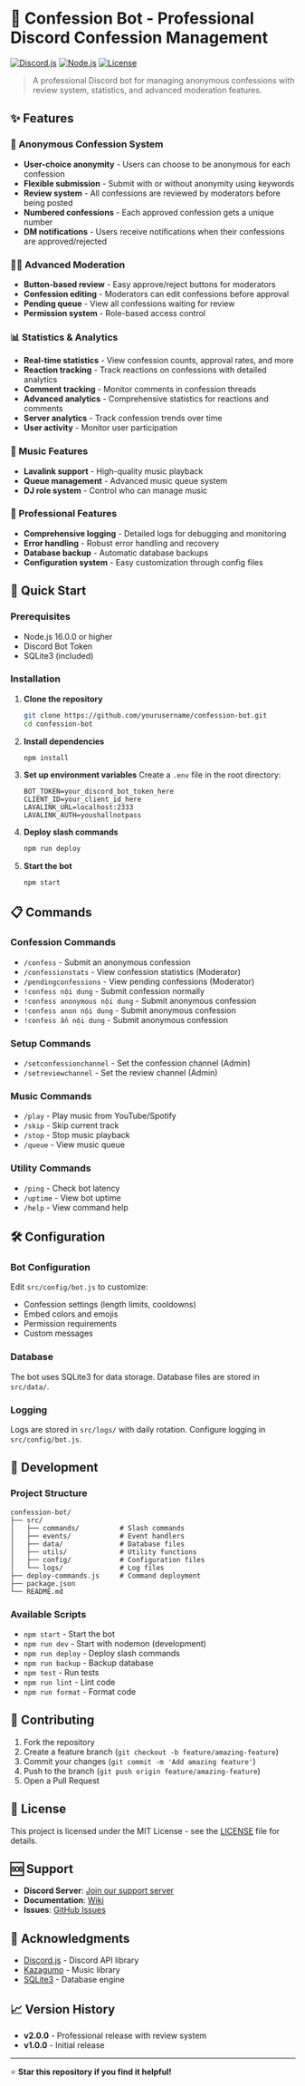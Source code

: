 # 🤖 Confession Bot - Professional Discord Confession Management

[![Discord.js](https://img.shields.io/badge/Discord.js-14.11.0-blue.svg)](https://discord.js.org/)
[![Node.js](https://img.shields.io/badge/Node.js-16.0.0+-green.svg)](https://nodejs.org/)
[![License](https://img.shields.io/badge/License-MIT-yellow.svg)](LICENSE)

> A professional Discord bot for managing anonymous confessions with review system, statistics, and advanced moderation features.

## ✨ Features

### 🔐 Anonymous Confession System
- **User-choice anonymity** - Users can choose to be anonymous for each confession
- **Flexible submission** - Submit with or without anonymity using keywords
- **Review system** - All confessions are reviewed by moderators before being posted
- **Numbered confessions** - Each approved confession gets a unique number
- **DM notifications** - Users receive notifications when their confessions are approved/rejected

### 👨‍⚖️ Advanced Moderation
- **Button-based review** - Easy approve/reject buttons for moderators
- **Confession editing** - Moderators can edit confessions before approval
- **Pending queue** - View all confessions waiting for review
- **Permission system** - Role-based access control

### 📊 Statistics & Analytics
- **Real-time statistics** - View confession counts, approval rates, and more
- **Reaction tracking** - Track reactions on confessions with detailed analytics
- **Comment tracking** - Monitor comments in confession threads
- **Advanced analytics** - Comprehensive statistics for reactions and comments
- **Server analytics** - Track confession trends over time
- **User activity** - Monitor user participation

### 🎵 Music Features
- **Lavalink support** - High-quality music playback
- **Queue management** - Advanced music queue system
- **DJ role system** - Control who can manage music

### 🔧 Professional Features
- **Comprehensive logging** - Detailed logs for debugging and monitoring
- **Error handling** - Robust error handling and recovery
- **Database backup** - Automatic database backups
- **Configuration system** - Easy customization through config files

## 🚀 Quick Start

### Prerequisites
- Node.js 16.0.0 or higher
- Discord Bot Token
- SQLite3 (included)

### Installation

1. **Clone the repository**
   ```bash
   git clone https://github.com/yourusername/confession-bot.git
   cd confession-bot
   ```

2. **Install dependencies**
   ```bash
   npm install
   ```

3. **Set up environment variables**
   Create a `.env` file in the root directory:
   ```env
   BOT_TOKEN=your_discord_bot_token_here
   CLIENT_ID=your_client_id_here
   LAVALINK_URL=localhost:2333
   LAVALINK_AUTH=youshallnotpass
   ```

4. **Deploy slash commands**
   ```bash
   npm run deploy
   ```

5. **Start the bot**
   ```bash
   npm start
   ```

## 📋 Commands

### Confession Commands
- `/confess` - Submit an anonymous confession
- `/confessionstats` - View confession statistics (Moderator)
- `/pendingconfessions` - View pending confessions (Moderator)
- `!confess nội dung` - Submit confession normally
- `!confess anonymous nội dung` - Submit anonymous confession
- `!confess anon nội dung` - Submit anonymous confession
- `!confess ẩn nội dung` - Submit anonymous confession

### Setup Commands
- `/setconfessionchannel` - Set the confession channel (Admin)
- `/setreviewchannel` - Set the review channel (Admin)

### Music Commands
- `/play` - Play music from YouTube/Spotify
- `/skip` - Skip current track
- `/stop` - Stop music playback
- `/queue` - View music queue

### Utility Commands
- `/ping` - Check bot latency
- `/uptime` - View bot uptime
- `/help` - View command help

## 🛠️ Configuration

### Bot Configuration
Edit `src/config/bot.js` to customize:
- Confession settings (length limits, cooldowns)
- Embed colors and emojis
- Permission requirements
- Custom messages

### Database
The bot uses SQLite3 for data storage. Database files are stored in `src/data/`.

### Logging
Logs are stored in `src/logs/` with daily rotation. Configure logging in `src/config/bot.js`.

## 🔧 Development

### Project Structure
```
confession-bot/
├── src/
│   ├── commands/          # Slash commands
│   ├── events/            # Event handlers
│   ├── data/              # Database files
│   ├── utils/             # Utility functions
│   ├── config/            # Configuration files
│   └── logs/              # Log files
├── deploy-commands.js     # Command deployment
├── package.json
└── README.md
```

### Available Scripts
- `npm start` - Start the bot
- `npm run dev` - Start with nodemon (development)
- `npm run deploy` - Deploy slash commands
- `npm run backup` - Backup database
- `npm test` - Run tests
- `npm run lint` - Lint code
- `npm run format` - Format code

## 🤝 Contributing

1. Fork the repository
2. Create a feature branch (`git checkout -b feature/amazing-feature`)
3. Commit your changes (`git commit -m 'Add amazing feature'`)
4. Push to the branch (`git push origin feature/amazing-feature`)
5. Open a Pull Request

## 📝 License

This project is licensed under the MIT License - see the [LICENSE](LICENSE) file for details.

## 🆘 Support

- **Discord Server**: [Join our support server](https://discord.gg/yoursupport)
- **Documentation**: [Wiki](https://github.com/yourusername/confession-bot/wiki)
- **Issues**: [GitHub Issues](https://github.com/yourusername/confession-bot/issues)

## 🙏 Acknowledgments

- [Discord.js](https://discord.js.org/) - Discord API library
- [Kazagumo](https://github.com/Devoxin/Kazagumo) - Music library
- [SQLite3](https://www.sqlite.org/) - Database engine

## 📈 Version History

- **v2.0.0** - Professional release with review system
- **v1.0.0** - Initial release

---

⭐ **Star this repository if you find it helpful!** 